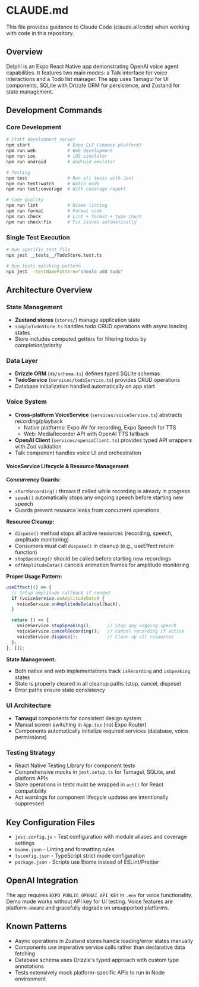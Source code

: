 # CLAUDE.md

This file provides guidance to Claude Code (claude.ai/code) when working with code in this repository.

## Overview

Delphi is an Expo React Native app demonstrating OpenAI voice agent capabilities. It features two main modes: a Talk interface for voice interactions and a Todo list manager. The app uses Tamagui for UI components, SQLite with Drizzle ORM for persistence, and Zustand for state management.

## Development Commands

### Core Development
```bash
# Start development server
npm start              # Expo CLI (choose platform)
npm run web            # Web development
npm run ios            # iOS simulator
npm run android        # Android emulator

# Testing
npm test               # Run all tests with Jest
npm run test:watch     # Watch mode
npm run test:coverage  # With coverage report

# Code Quality
npm run lint           # Biome linting
npm run format         # Format code
npm run check          # Lint + format + type check
npm run check:fix      # Fix issues automatically
```

### Single Test Execution
```bash
# Run specific test file
npx jest __tests__/TodoStore.test.ts

# Run tests matching pattern
npx jest --testNamePattern="should add todo"
```

## Architecture Overview

### State Management
- **Zustand stores** (`stores/`) manage application state
- `simpleTodoStore.ts` handles todo CRUD operations with async loading states
- Store includes computed getters for filtering todos by completion/priority

### Data Layer
- **Drizzle ORM** (`db/schema.ts`) defines typed SQLite schemas
- **TodoService** (`services/todoService.ts`) provides CRUD operations
- Database initialization handled automatically on app start

### Voice System
- **Cross-platform VoiceService** (`services/voiceService.ts`) abstracts recording/playback
  - Native platforms: Expo AV for recording, Expo Speech for TTS
  - Web: MediaRecorder API with OpenAI TTS fallback
- **OpenAI Client** (`services/openaiClient.ts`) provides typed API wrappers with Zod validation
- Talk component handles voice UI and orchestration

#### VoiceService Lifecycle & Resource Management

**Concurrency Guards:**
- `startRecording()` throws if called while recording is already in progress
- `speak()` automatically stops any ongoing speech before starting new speech
- Guards prevent resource leaks from concurrent operations

**Resource Cleanup:**
- `dispose()` method stops all active resources (recording, speech, amplitude monitoring)
- Consumers must call `dispose()` in cleanup (e.g., useEffect return function)
- `stopSpeaking()` should be called before starting new recordings
- `offAmplitudeData()` cancels animation frames for amplitude monitoring

**Proper Usage Pattern:**
```typescript
useEffect(() => {
  // Setup amplitude callback if needed
  if (voiceService.onAmplitudeData) {
    voiceService.onAmplitudeData(callback);
  }

  return () => {
    voiceService.stopSpeaking();      // Stop any ongoing speech
    voiceService.cancelRecording();   // Cancel recording if active
    voiceService.dispose();           // Clean up all resources
  };
}, []);
```

**State Management:**
- Both native and web implementations track `isRecording` and `isSpeaking` states
- State is properly cleared in all cleanup paths (stop, cancel, dispose)
- Error paths ensure state consistency

### UI Architecture
- **Tamagui** components for consistent design system
- Manual screen switching in `App.tsx` (not Expo Router)
- Components automatically initialize required services (database, voice permissions)

### Testing Strategy
- React Native Testing Library for component tests
- Comprehensive mocks in `jest.setup.ts` for Tamagui, SQLite, and platform APIs
- Store operations in tests must be wrapped in `act()` for React compatibility
- Act warnings for component lifecycle updates are intentionally suppressed

## Key Configuration Files

- `jest.config.js` - Test configuration with module aliases and coverage settings
- `biome.json` - Linting and formatting rules
- `tsconfig.json` - TypeScript strict mode configuration
- `package.json` - Scripts use Biome instead of ESLint/Prettier

## OpenAI Integration

The app requires `EXPO_PUBLIC_OPENAI_API_KEY` in `.env` for voice functionality. Demo mode works without API key for UI testing. Voice features are platform-aware and gracefully degrade on unsupported platforms.

## Known Patterns

- Async operations in Zustand stores handle loading/error states manually
- Components use imperative service calls rather than declarative data fetching
- Database schema uses Drizzle's typed approach with custom type annotations
- Tests extensively mock platform-specific APIs to run in Node environment